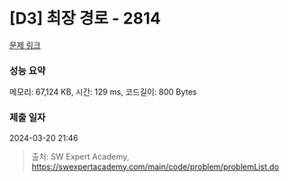 # [D3] 최장 경로 - 2814 

[문제 링크](https://swexpertacademy.com/main/code/problem/problemDetail.do?contestProbId=AV7GOPPaAeMDFAXB) 

### 성능 요약

메모리: 67,124 KB, 시간: 129 ms, 코드길이: 800 Bytes

### 제출 일자

2024-03-20 21:46



> 출처: SW Expert Academy, https://swexpertacademy.com/main/code/problem/problemList.do